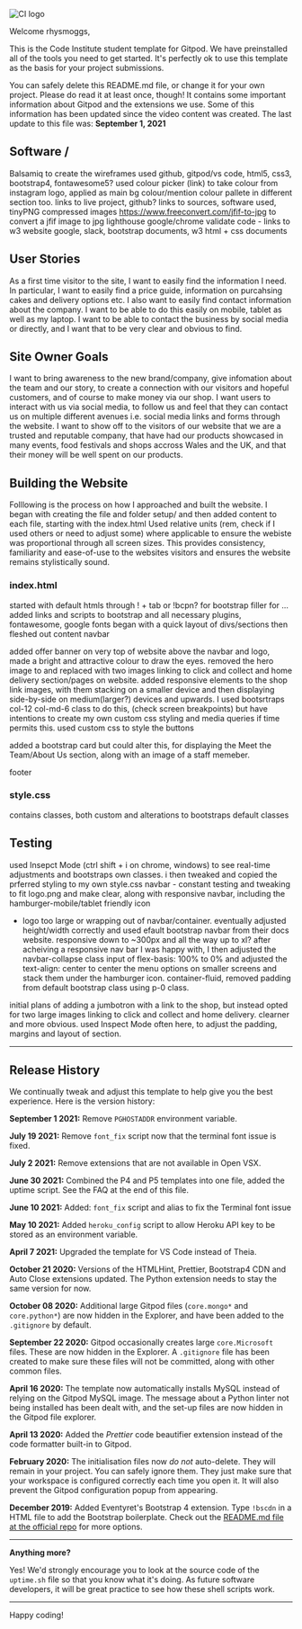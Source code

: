 ![CI logo](https://codeinstitute.s3.amazonaws.com/fullstack/ci_logo_small.png)

Welcome rhysmoggs,

This is the Code Institute student template for Gitpod. We have preinstalled all of the tools you need to get started. It's perfectly ok to use this template as the basis for your project submissions.

You can safely delete this README.md file, or change it for your own project. Please do read it at least once, though! It contains some important information about Gitpod and the extensions we use. Some of this information has been updated since the video content was created. The last update to this file was: **September 1, 2021**

## Software / 

Balsamiq to create the wireframes
used github, gitpod/vs code, html5, css3, bootstrap4, fontawesome5?
used colour picker (link) to take colour from instagram logo, applied as main bg colour/mention colour pallete in different section too.
links to live project, github?
links to sources, software used, 
tinyPNG compressed images
https://www.freeconvert.com/jfif-to-jpg to convert a jfif image to jpg
lighthouse google/chrome
validate code - links to w3 website
google, slack, bootstrap documents, w3 html + css documents

## User Stories
As a first time visitor to the site, I want to easily find the information I need. In particular, I want to easily find a price guide, information on purcahsing cakes and delivery options
etc. I also want to easily find contact information about the company. I want to be able to do this easily on mobile, tablet as well as my laptop. I want to be able to contact the business by social media or directly, and I want that to be very clear and obvious to find.


## Site Owner Goals
I want to bring awareness to the new brand/company, give infomation about the team and our story, to create a connection with our visitors and hopeful customers, and of course to make money via our shop. I want users to interact with us via social media, to follow us and feel that they can contact us on multiple different avenues i.e. social media links and forms through the website.
I want to show off to the visitors of our website that we are a trusted and reputable company, that have had our products showcased in many events, food festivals and shops accross Wales and the UK, and that their money will be well spent on our products.

## Building the Website
Folllowing is the process on how I approached and built the website. I began with creating the file and folder setup/ and then added content to each file, starting with the index.html
Used relative units (rem, check if I used others or need to adjust some) where applicable to ensure the webiste was proportional through all screen sizes. This provides consistency, familiarity and ease-of-use to the websites visitors and ensures the website remains stylistically sound.

### index.html
started with default htmls through ! + tab or !bcpn? for bootstrap filler for ...
added links and scripts to bootstrap and all necessary plugins, fontawesome, google fonts 
began with a quick layout of divs/sections then fleshed out content
navbar

added offer banner on very top of website above the navbar and logo, made a bright and attractive colour to draw the eyes.
removed the hero image to and replaced with two images linking to click and collect and home delivery section/pages on website.
added responsive elements to the shop link images, with them stacking on a smaller device and then displaying side-by-side on medium(larger?) devices and upwards.
I used bootsrtraps col-12 col-md-6 class to do this, (check screen breakpoints) but have intentions to create my own custom css styling and media queries if time permits this.
used custom css to style the buttons

added a bootstrap card but could alter this, for displaying the Meet the Team/About Us section, along with an image of a staff memeber.

footer

### style.css
contains classes, both custom and alterations to bootstraps default classes


## Testing
used Insepct Mode (ctrl shift + i on chrome, windows) to see real-time adjustments and bootstraps own classes. i then tweaked and copied the prferred styling to my own style.css
navbar - constant testing and tweaking to fit logo.png and make clear, along with responsive navbar, including the hamburger-mobile/tablet friendly icon
- logo too large or wrapping out of navbar/container. eventually adjusted height/width correctly and used efault bootstrap navbar from their docs website. responsive down to ~300px and all the way up to xl?
after acheiving a responsive nav bar I was happy with, I then adjusted the navbar-collapse class input of flex-basis: 100% to 0% and adjusted the text-align: center to center the menu options on smaller screens and stack them under the hamburger icon.
container-fluid, removed padding from default bootstrap class using p-0 class.

initial plans of adding a jumbotron with a link to the shop, but instead opted for two large images linking to click and collect and home delivery. clearner and more obvious.
used Inspect Mode often here, to adjust the padding, margins and layout of section.



------

## Release History

We continually tweak and adjust this template to help give you the best experience. Here is the version history:

**September 1 2021:** Remove `PGHOSTADDR` environment variable.

**July 19 2021:** Remove `font_fix` script now that the terminal font issue is fixed.

**July 2 2021:** Remove extensions that are not available in Open VSX.

**June 30 2021:** Combined the P4 and P5 templates into one file, added the uptime script. See the FAQ at the end of this file.

**June 10 2021:** Added: `font_fix` script and alias to fix the Terminal font issue

**May 10 2021:** Added `heroku_config` script to allow Heroku API key to be stored as an environment variable.

**April 7 2021:** Upgraded the template for VS Code instead of Theia.

**October 21 2020:** Versions of the HTMLHint, Prettier, Bootstrap4 CDN and Auto Close extensions updated. The Python extension needs to stay the same version for now.

**October 08 2020:** Additional large Gitpod files (`core.mongo*` and `core.python*`) are now hidden in the Explorer, and have been added to the `.gitignore` by default.

**September 22 2020:** Gitpod occasionally creates large `core.Microsoft` files. These are now hidden in the Explorer. A `.gitignore` file has been created to make sure these files will not be committed, along with other common files.

**April 16 2020:** The template now automatically installs MySQL instead of relying on the Gitpod MySQL image. The message about a Python linter not being installed has been dealt with, and the set-up files are now hidden in the Gitpod file explorer.

**April 13 2020:** Added the _Prettier_ code beautifier extension instead of the code formatter built-in to Gitpod.

**February 2020:** The initialisation files now _do not_ auto-delete. They will remain in your project. You can safely ignore them. They just make sure that your workspace is configured correctly each time you open it. It will also prevent the Gitpod configuration popup from appearing.

**December 2019:** Added Eventyret's Bootstrap 4 extension. Type `!bscdn` in a HTML file to add the Bootstrap boilerplate. Check out the <a href="https://github.com/Eventyret/vscode-bcdn" target="_blank">README.md file at the official repo</a> for more options.

------


**Anything more?**

Yes! We'd strongly encourage you to look at the source code of the `uptime.sh` file so that you know what it's doing. As future software developers, it will be great practice to see how these shell scripts work.

---

Happy coding!
